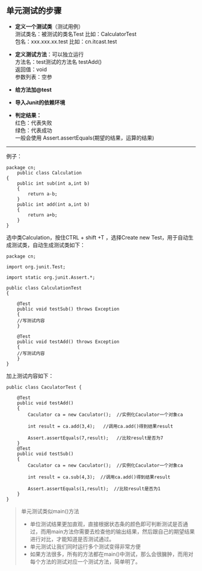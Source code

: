 ## 单元测试的步骤

* **定义一个测试类**（测试用例）  
测试类名：被测试的类名Test 比如：CalculatorTest  
包名：xxx.xxx.xx.test 比如：cn.itcast.test

* **定义测试方法**：可以独立运行  
方法名：test测试的方法名 testAdd()  
返回值：void  
参数列表：空参

* **给方法加@test**

* **导入Junit的依赖环境**
* **判定结果：**  
红色：代表失败  
绿色：代表成功  
一般会使用 Assert.assertEquals(期望的结果，运算的结果)
******
例子：

	package cn;
    	public class Calculation 
	{
	    public int sub(int a,int b)
	    {
	    	return a-b;
	    }
	    public int add(int a,int b)
	    {
	    	return a+b;
	    }
	}
选中类Calculation，按住CTRL + shift +T ，选择Create new Test，用于自动生成测试类，自动生成测试类如下：

	package cn;

	import org.junit.Test;
	
	import static org.junit.Assert.*;
	
	public class CalculationTest 
	{

	    @Test
	    public void testSub() throws Exception 
	    {
		//写测试内容
	    }
	
	    @Test
	    public void testAdd() throws Exception 
	    {
		//写测试内容
	    }
	}


加上测试内容如下：

	public class CaculatorTest {

	    @Test
	    public void testAdd()
	    {
	        Caculator ca = new Caculator();  //实例化Caculator一个对象ca
			
	        int result = ca.add(3,4);   //调用ca.add()得到结果result
			
	        Assert.assertEquals(7,result);   //比较result是否为7
	    }
	    @Test
	    public void testSub()
	    {
	        Caculator ca = new Caculator();  //实例化Caculator一个对象ca
			
	        int result = ca.sub(4,3);  //调用ca.add()得到结果result
			
	        Assert.assertEquals(1,result);  //比较result是否为1
	    }  
	}


> 单元测试类似main()方法
> 
> * 单位测试结果更加直观，直接根据状态条的颜色即可判断测试是否通过，而用main方法你需要去检查他的输出结果，然后跟自己的期望结果进行对比，才能知道是否测试通过。
> * 单元测试让我们同时运行多个测试变得非常方便
> * 如果方法很多，所有的方法都在main()中测试，那么会很臃肿，而用对每个方法的测试对应一个测试方法，简单明了。




